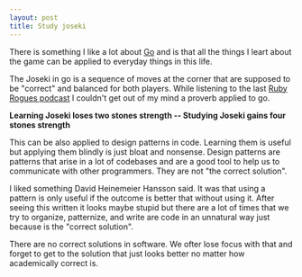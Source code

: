 ```yaml
---
layout: post
title: Study joseki
---
```


There is something I like a lot about [Go](http://playgo.to/iwtg/en/)
and is that all the things I leart about the game can be applied to everyday
things in this life.

The Joseki in go is a sequence of moves at the corner that are supposed to be
"correct" and balanced for both players. While listening to the last
[Ruby Rogues podcast](http://rubyrogues.com/) I couldn't get out of my mind
a proverb applied to go.

**Learning Joseki loses two stones strength -- Studying Joseki gains four stones strength**

This can be also applied to design patterns in code. Learning them is useful but
applying them blindly is just bloat and nonsense. Design patterns are patterns that 
arise in a lot of codebases and are a good tool to help us to communicate with other
programmers. They are not "the correct solution". 

I liked something David Heinemeier Hansson said. It was that using a pattern is only
useful if the outcome is better that without using it. After seeing this written
it looks maybe stupid but there are a lot of times that we try to organize, patternize,
and write are code in an unnatural way just because is the "correct solution". 

There are no correct solutions in software. We ofter lose focus with that and forget
to get to the solution that just looks better no matter how academically correct is.

